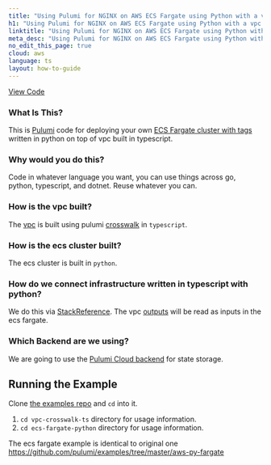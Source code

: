 ```yaml
---
title: "Using Pulumi for NGINX on AWS ECS Fargate using Python with a vpc built in Typescript | TypeScript"
h1: "Using Pulumi for NGINX on AWS ECS Fargate using Python with a vpc built in Typescript"
linktitle: "Using Pulumi for NGINX on AWS ECS Fargate using Python with a vpc built in Typescript"
meta_desc: "Using Pulumi for NGINX on AWS ECS Fargate using Python with a vpc built in Typescript How-to Guide using TypeScript"
no_edit_this_page: true
cloud: aws
language: ts
layout: how-to-guide
---
```


<!-- WARNING: this page was generated by a tool. Do not edit it by hand. -->
<!-- To change it, please see https://github.com/pulumi/docs/tree/master/tools/mktutorial. -->

<p class="mb-4 flex">
    <a class="flex flex-wrap items-center rounded-md font-display text-lg text-white bg-blue-600 border-2 border-blue-600 px-2 mr-2 whitespace-no-wrap hover:text-white" style="height: 45px;" href="https://github.com/pulumi/examples/tree/master/aws-ts-vpc-with-ecs-fargate-py" target="_blank">
        <span><i class="fab fa-github pr-2"></i> View Code</span>
    </a>
</p>


### What Is This?

This is [Pulumi](https://www.pulumi.com/) code for deploying your own [ECS Fargate cluster with tags](https://docs.aws.amazon.com/AmazonECS/latest/developerguide/AWS_Fargate.html) written in python on top of vpc built in typescript.

### Why would you do this?  
Code in whatever language you want, you can use things across go, python, typescript, and dotnet. Reuse whatever you can.

### How is the vpc built?

The [vpc](https://www.pulumi.com/docs/guides/crosswalk/aws/vpc/) is built using pulumi [crosswalk](https://www.pulumi.com/docs/guides/crosswalk/aws/) in `typescript`.

### How is the ecs cluster built?
The ecs cluster is built in `python`.

### How do we connect infrastructure written in typescript with python?
We do this via [StackReference](https://www.pulumi.com/docs/intro/concepts/stack/#stackreferences).
The vpc [outputs](https://www.pulumi.com/docs/reference/cli/pulumi_stack_output/) will be read as inputs in the ecs fargate.

### Which Backend are we using?

We are going to use the [Pulumi Cloud backend](https://www.pulumi.com/docs/intro/concepts/state/#pulumi-cloud-backend) for state storage.

## Running the Example

Clone [the examples repo](https://github.com/pulumi/examples/tree/master/aws-ts-vpc-with-ecs-fargate-py) and `cd` into it.

1. `cd vpc-crosswalk-ts` directory for usage information.
2. `cd ecs-fargate-python` directory for usage information.

The ecs fargate example is identical to original one https://github.com/pulumi/examples/tree/master/aws-py-fargate

